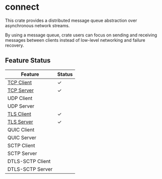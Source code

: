 # connect

This crate provides a distributed message queue abstraction over asynchronous network streams.

By using a message queue, crate users can focus on sending and receiving messages between clients instead of low-level networking and failure recovery.

## Feature Status

| Feature                                             	| Status 	|
|-----------------------------------------------------	|--------	|
| [TCP Client](examples/tcp-client)      	            |    ✓   	|
| [TCP Server](examples/tcp-echo-server) 	            |    ✓   	|
| UDP Client                                          	|        	|
| UDP Server                                          	|        	|
| [TLS Client](examples/tls-client)      	            |    ✓   	|
| [TLS Server](examples/tls-echo-server) 	            |    ✓   	|
| QUIC Client                                         	|        	|
| QUIC Server                                         	|        	|
| SCTP Client                                         	|        	|
| SCTP Server                                         	|        	|
| DTLS-SCTP Client                                    	|        	|
| DTLS-SCTP Server                                    	|        	|
